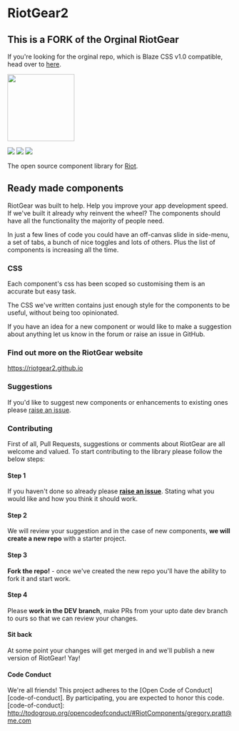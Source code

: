 # RiotGear2

## This is a FORK of the Orginal RiotGear
If you're looking for the orginal repo, which is Blaze CSS v1.0 compatible, head over to <a href="riotgear.js.org">here</a>.

<img src="https://avatars0.githubusercontent.com/u/12480998?v=3&s=200" width="150px">

<a href="https://www.npmjs.com/package/riotgear"><img src="https://img.shields.io/npm/v/riotgear.svg?style=flat-square"></a>
<a href="https://www.npmjs.com/package/riotgear"><img src="https://img.shields.io/npm/dm/riotgear.svg?style=flat-square"></a>
<a href="https://github.com/RiotGear/rg/blob/master/LICENSE"><img src="https://img.shields.io/npm/l/riotgear.svg?style=flat-square"></a>

The open source component library for <a href="https://muut.com/riotjs/">Riot</a>.

## Ready made components

RiotGear was built to help. Help you improve your app development speed. If we've built it already why reinvent the wheel? The components should have all the functionality the majority of people need.

In just a few lines of code you could have an off-canvas slide in side-menu, a set of tabs, a bunch of nice toggles and lots of others. Plus the list of components is increasing all the time.

### CSS

Each component's css has been scoped so customising them is an accurate but easy task.

The CSS we've written contains just enough style for the components to be useful, without being too opinionated.

If you have an idea for a new component or would like to make a suggestion about anything let us know in the forum or raise an issue in GitHub.

### Find out more on the RiotGear website

<a href="https://riotgear2.github.io">https://riotgear2.github.io</a>

### Suggestions

If you'd like to suggest new components or enhancements to existing ones please <a href="https://github.com/RiotGear2/rg/issues">raise an issue</a>.

### Contributing

First of all, Pull Requests, suggestions or comments about RiotGear are all welcome and valued. To start contributing to the library please follow the below steps:

#### Step 1

If you haven't done so already please **<a href="https://github.com/RiotGear2/rg/issues">raise an issue</a>**. Stating what you would like and how you think it should work.

#### Step 2

We will review your suggestion and in the case of new components, **we will create a new repo** with a starter project.

#### Step 3

**Fork the repo!** - once we've created the new repo you'll have the ability to fork it and start work.

#### Step 4

Please **work in the DEV branch**, make PRs from your upto date dev branch to ours so that we can review your changes.

#### Sit back

At some point your changes will get merged in and we'll publish a new version of RiotGear! Yay!

#### Code Conduct
We're all friends! This project adheres to the [Open Code of Conduct][code-of-conduct]. By participating, you are expected to honor this code.
[code-of-conduct]: http://todogroup.org/opencodeofconduct/#RiotComponents/gregory.pratt@me.com
